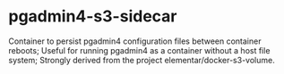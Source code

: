 # pgadmin4-s3-sidecar
Container to persist pgadmin4 configuration files between container reboots; Useful for running pgadmin4 as a container without a host file system; Strongly derived from the project elementar/docker-s3-volume.
